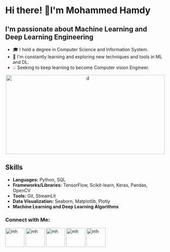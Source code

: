 # Hi there! 👋I'm Mohammed Hamdy 
## I'm passionate about Machine Learning and Deep Learning Engineering

- 🎓 I hold a degree in Computer Science and Information System.
- 🌱 I'm constantly learning and exploring new techniques and tools in ML and DL.
- 💡 Seeking to keep learning to become Computer vision Engineer.
<p align="center">
<img align="center" src="https://cdn.dribbble.com/users/1162077/screenshots/3848914/programmer.gif" alt="d" height="250" width="500" />
  
## Skills
- **Languages:** Python, SQL
- **Frameworks/Libraries:** TensorFlow, Scikit-learn, Keras, Pandas, OpenCV 
- **Tools:** Git, StreamLit
- **Data Visualization:** Seaborn, Matplotlib, Plotly
- **Machine Learning and Deep Learning Algorithms** 
### Connect with Me:
<p align="left">
 <a href="https://linktr.ee/Mohammed_Hamdy98?fbclid=IwZXh0bgNhZW0CMTAAAR1_JT8IREGgtKD4L9tE6lVAK2deupCBTzuTsv8RC4RIlNz1l9yTjcgbeBs_aem_AX5wfXE4jsKBBHiobdq_KdBw8wFEHbUQkMNo6S75c1DVJziXaUlA8w3zlgyujA1f3ySUZ-5u44_Yp1riZkE2PTMt" target="blank"><img align="center" src="https://play-lh.googleusercontent.com/x3Kpw4L_-miSO6eumND8Az4ltZ2Ype6vSrJeJJW44Jugzn8KuKXaqsu_E_Zjx0Db5Hw=w240-h480-rw" alt="mh" height="60" width="60" /></a>
<a href="www.linkedin.com/in/mohammed-hamdy-4b80301a7" target="blank"><img align="center" src="https://raw.githubusercontent.com/rahuldkjain/github-profile-readme-generator/master/src/images/icons/Social/linked-in-alt.svg" alt="mh" height="60" width="60" /></a>
<a href="https://www.kaggle.com/mohammedhamdy98" target="blank"><img align="center" src="https://raw.githubusercontent.com/rahuldkjain/github-profile-readme-generator/master/src/images/icons/Social/kaggle.svg" alt="mh" height="60" width="60" /></a>
<a href="https://mohamedhamdy98.github.io/MohammedHamdyPortfolio.github.io/" target="blank"><img align="center" src="https://static.vecteezy.com/system/resources/previews/025/746/875/non_2x/portfolio-button-speech-bubble-banner-label-portfolio-vector.jpg" alt="mh" height="60" width="60" /></a>
<a href="https://flowcv.com/resume/5fwvvcqtm6" target="blank"><img align="center" src="https://cdni.iconscout.com/illustration/premium/thumb/male-employee-cv-resume-5684912-4737125.png" alt="mh" height="60" width="60" /></a>
</p>
